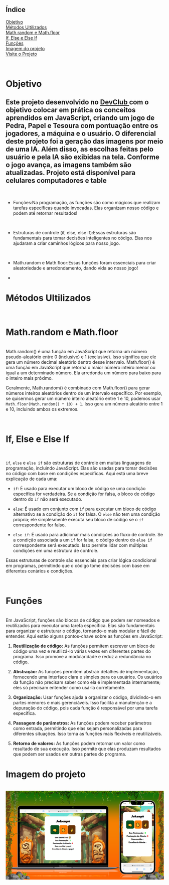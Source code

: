 ## Índice
<a href="#objetivo"> Objetivo </a>  <br>
<a href="#tecnologias">  Métodos Ultilizados  </a> <br>
<a href="#Math"> Math.random e Math.floor </a> <br>
<a href="#IF">  If, Else e Else If </a> <br>
<a href="#Funções"> Funções</a> <br>
<a href="#imagem">Imagem do projeto </a><br>
<a href="https://giovana1309.github.io/JOGO-DEVCLUB/"> Visite o Projeto</a> <br>


 
 <br>


<h1 id="objetivo"> Objetivo </h1>
 
 <h2> 
Este projeto desenvolvido no <a href="https://rodolfomori.com.br/devclub"> DevClub </a>  com o objetivo colocar em prática os conceitos aprendidos em JavaScript, criando um jogo de Pedra, Papel e Tesoura com pontuação entre os jogadores, a máquina e o usuário. O diferencial deste projeto foi a geração das imagens por meio de uma IA. Além disso, as escolhas feitas pelo usuário e pela IA são exibidas na tela. Conforme o jogo avança, as imagens também são atualizadas. Projeto está disponível para celulares computadores e table</h2>
<br>

- Funções:Na programação, as funções são como mágicos que realizam tarefas específicas quando invocadas. Elas organizam nosso código e podem até retornar resultados!
  
<br>

- Estruturas de controle (if, else, else if):Essas estruturas são fundamentais para tomar decisões inteligentes no código. Elas nos ajudaram a criar caminhos lógicos para nosso jogo.
  
<br>

- Math.random e Math.floor:Essas funções foram essenciais para criar aleatoriedade e arredondamento, dando vida ao nosso jogo!
  
- <br>

<h1 id="tecnologias"> Métodos Ultilizados </h1>
<br>

<h1 id="Math"> Math.random e Math.floor </h1>

<br>
Math.random() é uma função em JavaScript que retorna um número pseudo-aleatório entre 0 (inclusive) e 1 (exclusive). Isso significa que ele gera um número decimal aleatório dentro desse intervalo.
Math.floor() é uma função em JavaScript que retorna o maior número inteiro menor ou igual a um determinado número. Ela arredonda um número para baixo para o inteiro mais próximo.

Geralmente, Math.random() é combinado com Math.floor() para gerar números inteiros aleatórios dentro de um intervalo específico. Por exemplo, se quisermos gerar um número inteiro aleatório entre 1 e 10, podemos usar `Math.floor(Math.random() * 10) + 1`. Isso gera um número aleatório entre 1 e 10, incluindo ambos os extremos.
 
<br>

<h1 id = "IF"> If, Else e Else If</h1>
<br>

`if`, `else` e `else if` são estruturas de controle em muitas linguagens de programação, incluindo JavaScript. Elas são usadas para tomar decisões no código com base em condições específicas. Aqui está uma breve explicação de cada uma:

- `if`: É usado para executar um bloco de código se uma condição específica for verdadeira. Se a condição for falsa, o bloco de código dentro do `if` não será executado.

- `else`: É usado em conjunto com `if` para executar um bloco de código alternativo se a condição do `if` for falsa. O `else` não tem uma condição própria; ele simplesmente executa seu bloco de código se o `if` correspondente for falso.

- `else if`: É usado para adicionar mais condições ao fluxo de controle. Se a condição associada a um `if` for falsa, o código dentro do `else if` correspondente será executado. Isso permite lidar com múltiplas condições em uma estrutura de controle.

Essas estruturas de controle são essenciais para criar lógica condicional em programas, permitindo que o código tome decisões com base em diferentes cenários e condições.


<br>

<h1 id="Funções">  Funções </h1>
<br>
Em JavaScript, funções são blocos de código que podem ser nomeados e reutilizados para executar uma tarefa específica. Elas são fundamentais para organizar e estruturar o código, tornando-o mais modular e fácil de entender. Aqui estão alguns pontos-chave sobre as funções em JavaScript:

1. **Reutilização de código:** As funções permitem escrever um bloco de código uma vez e reutilizá-lo várias vezes em diferentes partes do programa. Isso promove a modularidade e reduz a redundância no código.

2. **Abstração:** As funções permitem abstrair detalhes de implementação, fornecendo uma interface clara e simples para os usuários. Os usuários da função não precisam saber como ela é implementada internamente; eles só precisam entender como usá-la corretamente.

3. **Organização:** Usar funções ajuda a organizar o código, dividindo-o em partes menores e mais gerenciáveis. Isso facilita a manutenção e a depuração do código, pois cada função é responsável por uma tarefa específica.

4. **Passagem de parâmetros:** As funções podem receber parâmetros como entrada, permitindo que elas sejam personalizadas para diferentes situações. Isso torna as funções mais flexíveis e reutilizáveis.

5. **Retorno de valores:** As funções podem retornar um valor como resultado de sua execução. Isso permite que elas produzam resultados que podem ser usados em outras partes do programa.


<h1 id="imagem"> Imagem do projeto </h1>

<br>

<img src="https://github.com/Giovana1309/JOGO-DEVCLUB/blob/main/20240504_173729_0000.png?raw=true">
